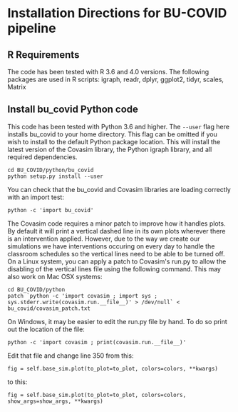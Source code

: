 # Installation Directions for BU-COVID pipeline


## R Requirements

The code has been tested with R 3.6 and 4.0 versions.
The following packages are used in R scripts: igraph, readr, dplyr, ggplot2, tidyr, scales, Matrix

## Install bu_covid Python code

This code has been tested with Python 3.6 and higher.  The `--user` flag here installs bu_covid to your home directory. This flag can be omitted if you wish to install to the default Python package location. This will install the latest version of the Covasim library, the Python igraph library, and all required dependencies.  

```
cd BU_COVID/python/bu_covid
python setup.py install --user
```
You can check that the bu_covid and Covasim libraries are loading correctly with an import test:
```
python -c 'import bu_covid'
```
The Covasim code requires a minor patch to improve how it handles plots.  By default it will print a vertical dashed line in its own plots wherever there is an intervention applied.  However, due to the way we create our simulations we have interventions occuring on every day to handle the classroom schedules so the vertical lines need to be able to be turned off.  On a Linux system, you can apply a patch to Covasim's run.py to allow the disabling of the vertical lines file using the following command.  This may also work on Mac OSX systems:
```
cd BU_COVID/python
patch `python -c 'import covasim ; import sys ; sys.stderr.write(covasim.run.__file__)' > /dev/null` < bu_covid/covasim_patch.txt
```
On Windows, it may be easier to edit the run.py file by hand.  To do so print out the location of the file:
```
python -c 'import covasim ; print(covasim.run.__file__)'
```
Edit that file and change line 350 from this:
```
fig = self.base_sim.plot(to_plot=to_plot, colors=colors, **kwargs)
```
to this:
```
fig = self.base_sim.plot(to_plot=to_plot, colors=colors, show_args=show_args, **kwargs)
```


